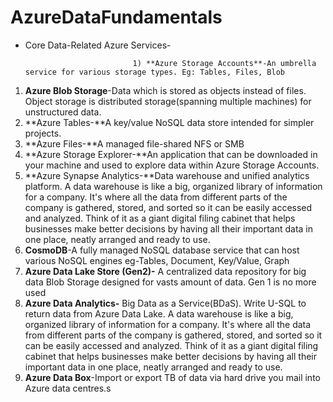 # AzureDataFundamentals

- Core Data-Related Azure Services-

                              1) **Azure Storage Accounts**-An umbrella service for various storage types. Eg: Tables, Files, Blob

1. **Azure Blob Storage**-Data which is stored as objects instead of files. Object storage is distributed storage(spanning multiple machines) for unstructured data.
2. **Azure Tables-**A key/value NoSQL data store intended for simpler projects.
3. **Azure Files-**A managed file-shared NFS or SMB
4. **Azure Storage Explorer-**An application that can be downloaded in your machine and  used to explore data within Azure Storage Accounts.
5. **Azure Synapse Analytics-**Data warehouse and unified analytics platform. A data warehouse is like a big, organized library of information for a company. It's where all the data from different parts of the company is gathered, stored, and sorted so it can be easily accessed and analyzed. Think of it as a giant digital filing cabinet that helps businesses make better decisions by having all their important data in one place, neatly arranged and ready to use.
6. **CosmoDB**-A fully managed NoSQL database service that can host various NoSQL engines eg-Tables, Document, Key/Value, Graph
7. **Azure Data Lake Store (Gen2)-** A centralized data repository for big data Blob Storage designed for vasts amount of data. Gen 1 is no more used
8. **Azure Data Analytics-** Big Data as a Service(BDaS). Write U-SQL to return data from Azure Data Lake. A data warehouse is like a big, organized library of information for a company. It's where all the data from different parts of the company is gathered, stored, and sorted so it can be easily accessed and analyzed. Think of it as a giant digital filing cabinet that helps businesses make better decisions by having all their important data in one place, neatly arranged and ready to use.
9. **Azure Data Box**-Import or export TB of data via hard drive you mail into Azure data centres.s